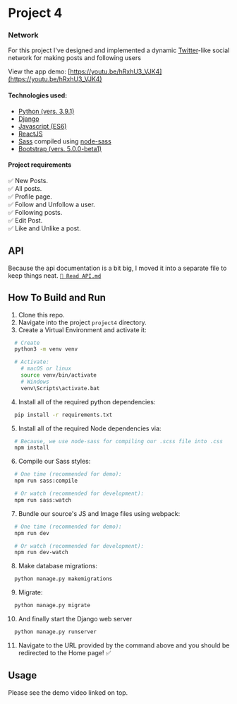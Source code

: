 # Project 4

### Network
For this project I've designed and implemented a dynamic [Twitter](htps://twitter.com)-like social network for making posts and following users

View the app demo: [https://youtu.be/hRxhU3_VJK4](https://youtu.be/hRxhU3_VJK4)

#### Technologies used:
- [Python (vers. 3.9.1)](https://python.org)
- [Django](https://djangoproject.com)
- [Javascript (ES6)](https://developer.mozilla.org/en-US/docs/Web/JavaScript)
- [ReactJS](https://reactjs.org/)
- [Sass](https://sass-lang.com/) compiled using [node-sass](https://npmjs.com/package/node-sass)
- [Bootstrap (vers. 5.0.0-beta1)](https://getbootstrap.com)

#### Project requirements
:white_check_mark: New Posts.<br>
:white_check_mark: All posts.<br>
:white_check_mark: Profile page.<br>
:white_check_mark: Follow and Unfollow a user.<br>
:white_check_mark: Following posts.<br>
:white_check_mark: Edit Post.<br>
:white_check_mark: Like and Unlike a post.


## API
Because the api documentation is a bit big, I moved it into a separate file to keep things neat. [`📄 Read API.md`](API.md#api)


## How To Build and Run
1. Clone this repo.
2. Navigate into the project `project4` directory.
3. Create a Virtual Environment and activate it:
```bash
  # Create
  python3 -m venv venv

  # Activate:
    # macOS or linux
    source venv/bin/activate
    # Windows
    venv\Scripts\activate.bat
```

4. Install all of the required python dependencies:
```bash
  pip install -r requirements.txt
```

5. Install all of the required Node dependencies via:
```bash
  # Because, we use node-sass for compiling our .scss file into .css
  npm install
```

6. Compile our Sass styles:
```bash
  # One time (recommended for demo):
  npm run sass:compile

  # Or watch (recommended for development):
  npm run sass:watch
```

7. Bundle our source's JS and Image files using webpack:
```bash
  # One time (recommended for demo):
  npm run dev

  # Or watch (recommended for development):
  npm run dev-watch
```

8. Make database migrations:
```bash
  python manage.py makemigrations
```

9. Migrate:
```bash
  python manage.py migrate
```

10. And finally start the Django web server
```bash
  python manage.py runserver
```

11. Navigate to the URL provided by the command above and you should be redirected to the Home page! ✅

## Usage
Please see the demo video linked on top.

